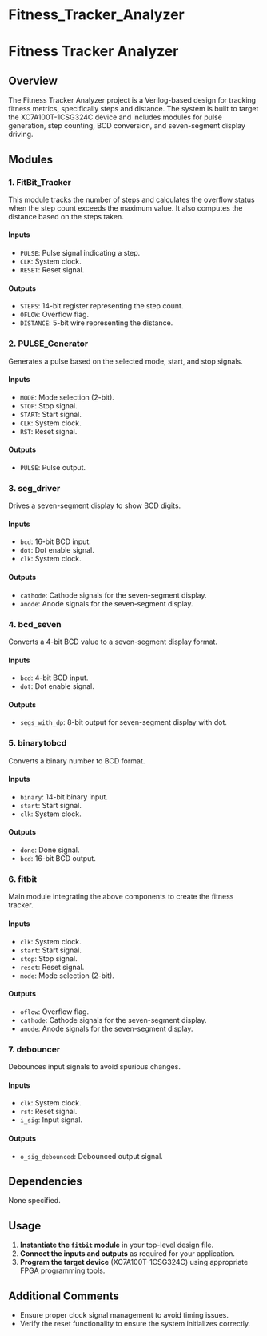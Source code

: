 # Fitness_Tracker_Analyzer
# Fitness Tracker Analyzer

## Overview

The Fitness Tracker Analyzer project is a Verilog-based design for tracking fitness metrics, specifically steps and distance. The system is built to target the XC7A100T-1CSG324C device and includes modules for pulse generation, step counting, BCD conversion, and seven-segment display driving.

## Modules

### 1. FitBit_Tracker
This module tracks the number of steps and calculates the overflow status when the step count exceeds the maximum value. It also computes the distance based on the steps taken.

#### Inputs
- `PULSE`: Pulse signal indicating a step.
- `CLK`: System clock.
- `RESET`: Reset signal.

#### Outputs
- `STEPS`: 14-bit register representing the step count.
- `OFLOW`: Overflow flag.
- `DISTANCE`: 5-bit wire representing the distance.

### 2. PULSE_Generator
Generates a pulse based on the selected mode, start, and stop signals.

#### Inputs
- `MODE`: Mode selection (2-bit).
- `STOP`: Stop signal.
- `START`: Start signal.
- `CLK`: System clock.
- `RST`: Reset signal.

#### Outputs
- `PULSE`: Pulse output.

### 3. seg_driver
Drives a seven-segment display to show BCD digits.

#### Inputs
- `bcd`: 16-bit BCD input.
- `dot`: Dot enable signal.
- `clk`: System clock.

#### Outputs
- `cathode`: Cathode signals for the seven-segment display.
- `anode`: Anode signals for the seven-segment display.

### 4. bcd_seven
Converts a 4-bit BCD value to a seven-segment display format.

#### Inputs
- `bcd`: 4-bit BCD input.
- `dot`: Dot enable signal.

#### Outputs
- `segs_with_dp`: 8-bit output for seven-segment display with dot.

### 5. binarytobcd
Converts a binary number to BCD format.

#### Inputs
- `binary`: 14-bit binary input.
- `start`: Start signal.
- `clk`: System clock.

#### Outputs
- `done`: Done signal.
- `bcd`: 16-bit BCD output.

### 6. fitbit
Main module integrating the above components to create the fitness tracker.

#### Inputs
- `clk`: System clock.
- `start`: Start signal.
- `stop`: Stop signal.
- `reset`: Reset signal.
- `mode`: Mode selection (2-bit).

#### Outputs
- `oflow`: Overflow flag.
- `cathode`: Cathode signals for the seven-segment display.
- `anode`: Anode signals for the seven-segment display.

### 7. debouncer
Debounces input signals to avoid spurious changes.

#### Inputs
- `clk`: System clock.
- `rst`: Reset signal.
- `i_sig`: Input signal.

#### Outputs
- `o_sig_debounced`: Debounced output signal.

## Dependencies

None specified.

## Usage

1. **Instantiate the `fitbit` module** in your top-level design file.
2. **Connect the inputs and outputs** as required for your application.
3. **Program the target device** (XC7A100T-1CSG324C) using appropriate FPGA programming tools.

## Additional Comments

- Ensure proper clock signal management to avoid timing issues.
- Verify the reset functionality to ensure the system initializes correctly.
